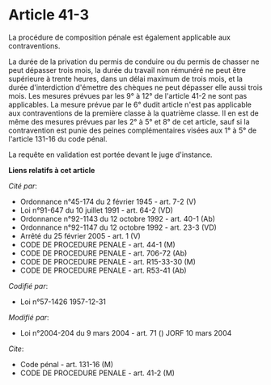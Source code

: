 # Article 41-3

La procédure de composition pénale est également applicable aux contraventions.

La durée de la privation du permis de conduire ou du permis de chasser ne peut dépasser trois mois, la durée du travail non
rémunéré ne peut être supérieure à trente heures, dans un délai maximum de trois mois, et la durée d'interdiction d'émettre
des chèques ne peut dépasser elle aussi trois mois. Les mesures prévues par les 9° à 12° de l'article 41-2 ne sont pas
applicables. La mesure prévue par le 6° dudit article n'est pas applicable aux contraventions de la première classe à la
quatrième classe. Il en est de même des mesures prévues par les 2° à 5° et 8° de cet article, sauf si la contravention est
punie des peines complémentaires visées aux 1° à 5° de l'article 131-16 du code pénal.

La requête en validation est portée devant le juge d'instance.

**Liens relatifs à cet article**

_Cité par_:

  - Ordonnance n°45-174 du 2 février 1945 - art. 7-2 (V)
  - Loi n°91-647 du 10 juillet 1991 - art. 64-2 (VD)
  - Ordonnance n°92-1143 du 12 octobre 1992 - art. 40-1 (Ab)
  - Ordonnance n°92-1147 du 12 octobre 1992 - art. 23-3 (VD)
  - Arrêté du 25 février 2005 - art. 1 (V)
  - CODE DE PROCEDURE PENALE - art. 44-1 (M)
  - CODE DE PROCEDURE PENALE - art. 706-72 (Ab)
  - CODE DE PROCEDURE PENALE - art. R15-33-30 (M)
  - CODE DE PROCEDURE PENALE - art. R53-41 (Ab)

_Codifié par_:

  - Loi n°57-1426 1957-12-31

_Modifié par_:

  - Loi n°2004-204 du 9 mars 2004 - art. 71 () JORF 10 mars 2004

_Cite_:

  - Code pénal - art. 131-16 (M)
  - CODE DE PROCEDURE PENALE - art. 41-2 (M)
